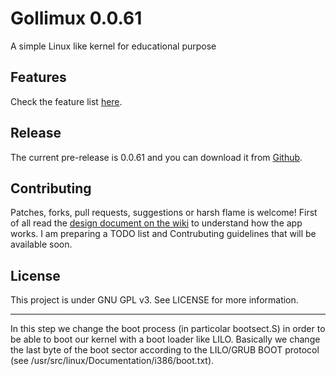 # Gollimux 0.0.61

A simple Linux like kernel for educational purpose

## Features

Check the feature list [here](https://github.com/sasadangelo/Running/wiki).

## Release

The current pre-release is 0.0.61 and you can download it from [Github](https://github.com/sasadangelo/Running/releases).

## Contributing

Patches, forks, pull requests, suggestions or harsh flame is welcome! First of all read the [design document on the wiki](https://github.com/sasadangelo/Running/wiki/Design) to understand how the app works. I am preparing a TODO list and Contrubuting guidelines that will be available soon.

## License

This project is under GNU GPL v3. See LICENSE for more information.

----------------------------------------------------------------------------------------------
In this step we change the boot process (in particolar bootsect.S) in order
to be able to boot our kernel with a boot loader like LILO.
Basically we change the last byte of the boot sector according to the
LILO/GRUB BOOT protocol (see /usr/src/linux/Documentation/i386/boot.txt).
